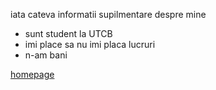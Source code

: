iata cateva informatii supilmentare despre mine

 - sunt student la UTCB
 - imi place sa nu imi placa lucruri
 - n-am bani

[homepage](index.md)
